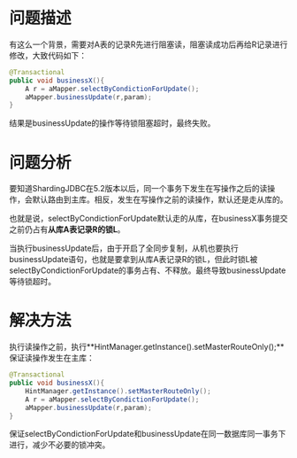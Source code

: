 # 问题描述

有这么一个背景，需要对A表的记录R先进行阻塞读，阻塞读成功后再给R记录进行修改，大致代码如下：

```java
@Transactional
public void businessX(){
	A r = aMapper.selectByCondictionForUpdate();
	aMapper.businessUpdate(r,param);
}
```

结果是businessUpdate的操作等待锁阻塞超时，最终失败。

# 问题分析

要知道ShardingJDBC在5.2版本以后，同一个事务下发生在写操作之后的读操作，会默认路由到主库。相反，发生在写操作之前的读操作，默认还是走从库的。

也就是说，selectByCondictionForUpdate默认走的从库，在businessX事务提交之前仍占有**从库A表记录R的锁L**。

当执行businessUpdate后，由于开启了全同步复制，从机也要执行businessUpdate语句，也就是要拿到从库A表记录R的锁L，但此时锁L被selectByCondictionForUpdate的事务占有、不释放。最终导致businessUpdate等待锁超时。

# 解决方法

执行读操作之前，执行**HintManager.getInstance().setMasterRouteOnly();**保证读操作发生在主库：

```java
@Transactional
public void businessX(){
    HintManager.getInstance().setMasterRouteOnly();
	A r = aMapper.selectByCondictionForUpdate();
	aMapper.businessUpdate(r,param);
}
```

保证selectByCondictionForUpdate和businessUpdate在同一数据库同一事务下进行，减少不必要的锁冲突。